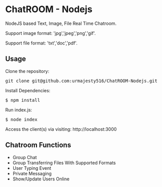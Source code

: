 # ChatROOM - Nodejs
NodeJS based Text, Image, File Real Time Chatroom.

Support image format: 'jpg','jpeg','png','gif'.

Support file format: 'txt','doc','pdf'.

<h2>Usage</h2>

Clone the repository:
<pre>git clone git@github.com:urmajesty516/ChatROOM-Nodejs.git</pre>

Install Dependencies:
<pre>$ npm install</pre>

Run index.js:
<pre>$ node index</pre>

Access the client(s) via visiting: http://localhost:3000

<h2>Chatroom Functions</h2>

<ul>
  <li>Group Chat</li>
  <li>Group Transferring Files With Supported Formats</li>
  <li>User Typing Event</li>
  <li>Private Messaging</li>
  <li>Show/Update Users Online</li>
</ul>
